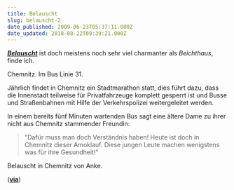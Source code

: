 ```yaml
---
title: Belauscht
slug: belauscht-2
date_published: 2009-06-23T05:37:11.000Z
date_updated: 2018-08-22T09:39:21.000Z
---
```


*[**Belauscht**](http://www.belauscht.de/)* ist doch meistens noch sehr viel charmanter als *Beichthaus*, finde ich.

Chemnitz. Im Bus Linie 31.

Jährlich findet in Chemnitz ein Stadtmarathon statt, dies führt dazu, dass die Innenstadt teilweise für Privatfahrzeuge komplett gesperrt ist und Busse und Straßenbahnen mit Hilfe der Verkehrspolizei weitergeleitet werden.

In einem bereits fünf Minuten wartenden Bus sagt eine ältere Dame zu ihrer nicht aus Chemnitz stammender Freundin:

> “Dafür muss man doch Verständnis haben! Heute ist doch in Chemnitz dieser Amoklauf. Diese jungen Leute machen wenigstens was für ihre Gesundheit!”

Belauscht in Chemnitz von Anke.

([**via**](http://twitter.com/westernworld_/status/2290529475))
